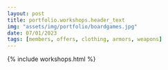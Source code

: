 ```yaml
---
layout: post
title: portfolio.workshops.header_text
img: "assets/img/portfolio/boardgames.jpg"
date: 07/01/2023
tags: [members, offers, clothing, armors, weapons]
---
```


{% include workshops.html %}
